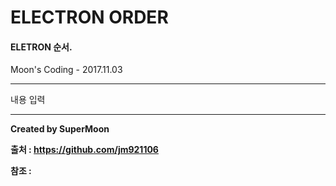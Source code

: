 # ELECTRON ORDER

#### ELETRON 순서.

Moon's Coding - 2017.11.03

<hr>

내용 입력

<hr>

**Created by SuperMoon**

**출처 : https://github.com/jm921106**

**참조 :**
